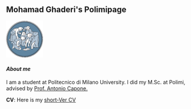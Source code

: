 


## Mohamad Ghaderi's Polimipage



<img src="pics/logopolimi.svg" alt="Polimi Logo" style="width: 100px;"/>


#### *About me*
I am a student at Politecnico di Milano University. I did my M.Sc. at Polimi, advised by [Prof. Antonio Capone.](http://www.antlab.polimi.it/people/antonio-capone)

**CV**: Here is my [short-Ver CV](cv/171011cv.pdf)
